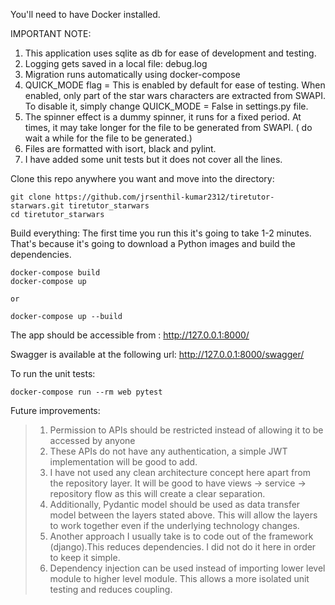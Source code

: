 You'll need to have Docker installed.

IMPORTANT NOTE:
1. This application uses sqlite as db for ease of development and testing.
2. Logging gets saved in a local file: debug.log
3. Migration runs automatically using docker-compose
4. QUICK_MODE flag = This is enabled by default for ease of testing. When enabled,
   only part of the star wars characters are extracted from SWAPI. To disable it, 
   simply change QUICK_MODE = False in settings.py file.
5. The spinner effect is a dummy spinner, it runs for a fixed period. At times,
   it may take longer for the file to be generated from SWAPI.
   ( do wait a while for the file to be generated.)
6. Files are formatted with isort, black and pylint.
7. I have added some unit tests but it does not cover all the lines.

Clone this repo anywhere you want and move into the directory:

```
git clone https://github.com/jrsenthil-kumar2312/tiretutor-starwars.git tiretutor_starwars
cd tiretutor_starwars
```

Build everything:
The first time you run this it's going to take 1-2 minutes. That's because it's going to download a Python images and build the dependencies.

```
docker-compose build
docker-compose up

or 

docker-compose up --build
```

The app should be accessible from : http://127.0.0.1:8000/

Swagger is available at the following url: http://127.0.0.1:8000/swagger/


To run the unit tests:
```
docker-compose run --rm web pytest
```

Future improvements:

> 1. Permission to APIs should be restricted instead of allowing it to be accessed by anyone
> 2. These APIs do not have any authentication, a simple JWT implementation will be good to add.
> 3. I have not used any clean architecture concept here apart from the repository layer. It will
     be good to have views -> service -> repository flow as this will create a clear separation.
> 4. Additionally, Pydantic model should be used as data transfer model between the layers stated above.
     This will allow the layers to work together even if the underlying technology changes.
> 5. Another approach I usually take is to code out of the framework (django).This reduces dependencies.
     I did not do it here in order to keep it simple.
> 6. Dependency injection can be used instead of importing lower level module to higher level module. 
     This allows a more isolated unit testing and reduces coupling.
